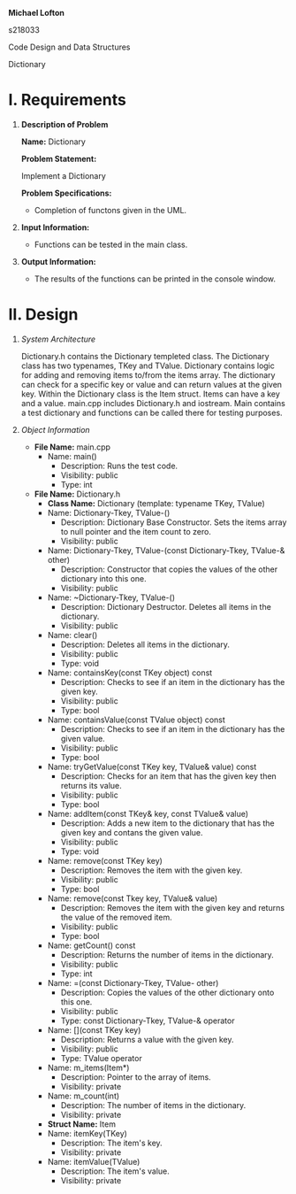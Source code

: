 **Michael Lofton**

s218033 

Code Design and Data Structures

Dictionary

# I. Requirements
    
 1. **Description of Problem**

    **Name:** Dictionary

    **Problem Statement:** 

    Implement a Dictionary

    **Problem Specifications:**
    
    * Completion of functons given in the UML. 

 2. **Input Information:**
    * Functions can be tested in the main class.
 3. **Output Information:**
    * The results of the functions can be printed in the console window.

# II. Design
 1. *System Architecture*
    
    Dictionary.h contains the Dictionary templeted class. The Dictionary class has two typenames, TKey and TValue. Dictionary contains logic for adding and removing items to/from the items array. The dictionary can check for a specific key or value and can return values at the given key. Within the Dictionary class is the Item struct. Items can have a key and a value. main.cpp includes Dictionary.h and iostream. Main contains a test dictionary and functions can be called there for testing purposes. 
 2. *Object Information*
    * **File Name:** main.cpp
        * Name: main()
            * Description: Runs the test code.
            * Visibility: public
            * Type: int
    * **File Name:** Dictionary.h
        * **Class Name:** Dictionary (template: typename TKey, TValue) 
        * Name: Dictionary-Tkey, TValue-()
            * Description: Dictionary Base Constructor. Sets the items array to null pointer and the item count to zero.
            * Visibility: public
        * Name: Dictionary-Tkey, TValue-(const Dictionary-Tkey, TValue-& other)
            * Description: Constructor that copies the values of the other dictionary into this one.
            * Visibility: public
        * Name: ~Dictionary-Tkey, TValue-()
            * Description: Dictionary Destructor. Deletes all items in the dictionary.
            * Visibility: public
        * Name: clear()
            * Description: Deletes all items in the dictionary.
            * Visibility: public
            * Type: void
        * Name: containsKey(const TKey object) const
            * Description: Checks to see if an item in the dictionary has the given key.
            * Visibility: public
            * Type: bool
        * Name: containsValue(const TValue object) const
            * Description: Checks to see if an item in the dictionary has the given value.
            * Visibility: public
            * Type: bool
        * Name: tryGetValue(const TKey key, TValue& value) const
            * Description: Checks for an item that has the given key then returns its value.
            * Visibility: public
            * Type: bool
        * Name: addItem(const TKey& key, const TValue& value)
            * Description: Adds a new item to the dictionary that has the given key and contans the given value.
            * Visibility: public
            * Type: void
        * Name: remove(const TKey key)
            * Description: Removes the item with the given key.
            * Visibility: public
            * Type: bool
        * Name: remove(const Tkey key, TValue& value)
            * Description: Removes the item with the given key and returns the value of the removed item.
            * Visibility: public
            * Type: bool
        * Name: getCount() const
            * Description: Returns the number of items in the dictionary.
            * Visibility: public
            * Type: int
        * Name: =(const Dictionary-Tkey, TValue- other)
            * Description: Copies the values of the other dictionary onto this one.
            * Visibility: public
            * Type: const Dictionary-Tkey, TValue-& operator
        * Name: [](const TKey key)
            * Description: Returns a value with the given key.
            * Visibility: public
            * Type: TValue operator
        * Name: m_items(Item*)
            * Description: Pointer to the array of items.
            * Visibility: private
        * Name: m_count(int)
            * Description: The number of items in the dictionary.
            * Visibility: private
        * **Struct Name:** Item
        * Name: itemKey(TKey)
            * Description: The item's key.
            * Visibility: private
        * Name: itemValue(TValue)
            * Description: The item's value.
            * Visibility: private